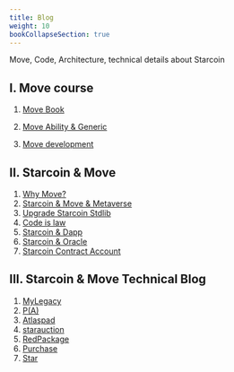 ```yaml
---
title: Blog
weight: 10
bookCollapseSection: true
---
```


Move, Code, Architecture, technical details about Starcoin 

<!--more-->

## I. Move course

1. [Move Book](https://move-book.com/)

2.  [Move Ability & Generic](https://starcoin.org/en/developer/blog/move_advanced_tutorial/)

3. [Move development](https://starcoin.org/en/developer/blog/move_development/)



## II. Starcoin & Move

1. [Why Move?](https://starcoin.org/en/developer/blog/starcoin_move_resource)
2. [Starcoin & Move & Metaverse](https://starcoin.org/zh/developer/blog/starcoin_metaverse)
3. [Upgrade Starcoin Stdlib](https://starcoin.org/zh/developer/blog/starcoin_stdlib_upgrade)
4. [Code is law](https://starcoin.org/zh/developer/blog/starcoin_code_is_law)
5. [Starcoin & Dapp](https://starcoin.org/zh/developer/blog/starcoin_dapp)
6. [Starcoin & Oracle](https://starcoin.org/zh/developer/blog/starcoin_oracle_protocol)
7. [Starcoin Contract Account](https://starcoin.org/zh/developer/blog/starcoin_contract_accouont)



## III. Starcoin & Move Technical Blog

1. [MyLegacy](https://starcoin.org/en/developer/blog/move%E9%BB%91%E5%AE%A2%E6%9D%BE_mylegacy%E6%BA%90%E7%A0%81%E5%88%86%E6%9E%90/)
2. [P(A)](https://starcoin.org/en/developer/blog/move%E9%BB%91%E5%AE%A2%E6%9D%BE_pa%E6%BA%90%E7%A0%81%E5%88%86%E6%9E%90/)
3. [Atlaspad](https://starcoin.org/en/developer/blog/move_ido_atlaspad/)
4. [starauction](https://starcoin.org/zh/developer/blog/move_starauction/)
5. [RedPackage](https://starcoin.org/zh/developer/blog/move_redpackage/)
6. [Purchase](https://starcoin.org/zh/developer/blog/move_purchase/)
7. [Star](https://starcoin.org/zh/developer/blog/move_starstar/)



